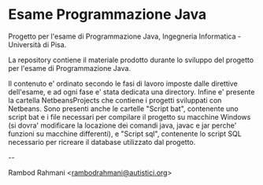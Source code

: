 # Esame Programmazione Java

Progetto per l'esame di Programmazione Java, Ingegneria Informatica - Università di Pisa.

La repository contiene il materiale prodotto durante lo sviluppo del progetto per l'esame di Programmazione Java.

Il contenuto e' ordinato secondo le fasi di lavoro imposte dalle direttive dell'esame, e ad ogni fase e' stata dedicata una directory.
Infine e' presente la cartella NetbeansProjects che contiene i progetti sviluppati con Netbeans.
Sono presenti anche le cartelle "Script bat", contenente uno script bat e i file necessari per compilare il progetto su macchine Windows (si dovra' modificare la locazione dei comandi java, javac e jar perche' funzioni su macchine differenti), e "Script sql", contenente lo script SQL necessario per ricreare il database utilizzato dal progetto.

--

Rambod Rahmani <<rambodrahmani@autistici.org>>
